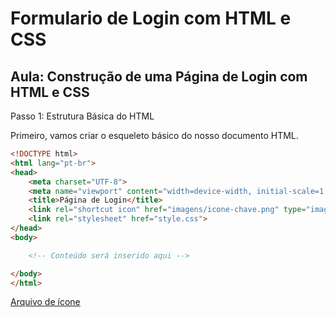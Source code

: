 # Formulario de Login com HTML e CSS

## Aula: Construção de uma Página de Login com HTML e CSS

Passo 1: Estrutura Básica do HTML

Primeiro, vamos criar o esqueleto básico do nosso documento HTML.

```html
<!DOCTYPE html>
<html lang="pt-br">
<head>
    <meta charset="UTF-8">
    <meta name="viewport" content="width=device-width, initial-scale=1.0">
    <title>Página de Login</title>
    <link rel="shortcut icon" href="imagens/icone-chave.png" type="image/x-icon">
    <link rel="stylesheet" href="style.css">
</head>
<body>

    <!-- Conteúdo será inserido aqui -->

</body>
</html>

```

[Arquivo de ícone](https://github.com/CTInternet/arquivos/blob/main/Desenvolvimento%20WEB%20I/05%20-%20formulario-login-html-css/login-html-main/imagens/icone-chave.png)
